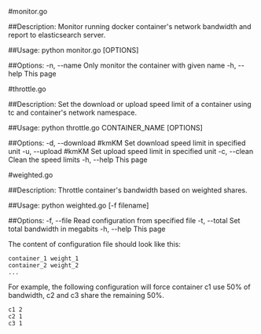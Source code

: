 #monitor.go

##Description:
  Monitor running docker container's network bandwidth and report to elasticsearch server.

##Usage:
python monitor.go [OPTIONS]

##Options:
	-n, --name            Only monitor the container with given name
	-h, --help            This page


#throttle.go

##Description:
  Set the download or upload speed limit of a container using tc and container's network namespace.

##Usage:
python throttle.go CONTAINER_NAME [OPTIONS]

##Options:
	-d, --download    #kmKM        Set download speed limit in specified unit
	-u, --upload      #kmKM        Set upload speed limit in specified unit
	-c, --clean                    Clean the speed limits
	-h, --help                     This page

#weighted.go

##Description:
  Throttle container's bandwidth based on weighted shares.

##Usage:
python weighted.go [-f filename]

##Options:
	-f, --file        Read configuration from specified file
	-t, --total       Set total bandwidth in megabits
	-h, --help        This page

The content of configuration file should look like this:

	container_1 weight_1
	container_2 weight_2
	...

For example, the following configuration will force container c1 use 50% of bandwidth, c2 and c3 share the remaining 50%.

	c1 2
	c2 1
	c3 1
